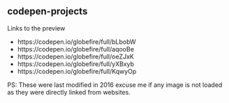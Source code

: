 <h2>codepen-projects</h2>

Links to the preview
<ul>
<li>https://codepen.io/globefire/full/bLbobW</li>
<li>https://codepen.io/globefire/full/aqooBe</li>
<li>https://codepen.io/globefire/full/oeZJxK</li>
  <li>https://codepen.io/globefire/full/yXBxyb</li>
  <li>https://codepen.io/globefire/full/KqwyOp</li>
</ul>

PS: These were last modified in 2016 excuse me if any image is not loaded as they were directly linked from websites.

